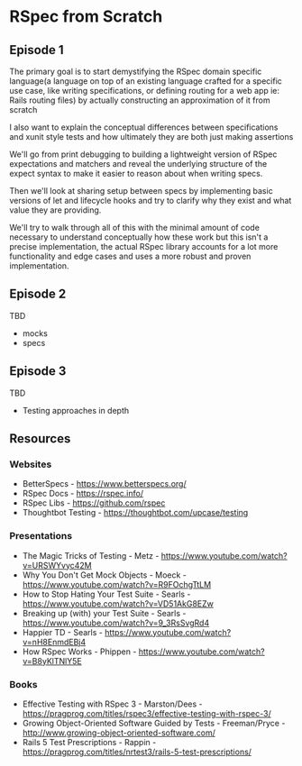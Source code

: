 # RSpec from Scratch

## Episode 1

The primary goal is to start demystifying the RSpec domain specific language(a language on top of an existing language crafted for a specific use case, like writing specifications, or defining routing for a web app ie: Rails routing files) by actually constructing an approximation of it from scratch

I also want to explain the conceptual differences between specifications and xunit style tests and how ultimately they are both just making assertions

We'll go from print debugging to building a lightweight version of RSpec expectations and matchers and reveal the underlying structure of the expect syntax to make it easier to reason about when writing specs.

Then we'll look at sharing setup between specs by implementing basic versions of let and lifecycle hooks and try to clarify why they exist and what value they are providing.

We'll try to walk through all of this with the minimal amount of code necessary to understand conceptually how these work but this isn't a precise implementation, the actual RSpec library accounts for a lot more functionality and edge cases and uses a more robust and proven implementation.

## Episode 2

TBD

* mocks
* specs

## Episode 3

TBD

* Testing approaches in depth

## Resources

### Websites

* BetterSpecs - https://www.betterspecs.org/
* RSpec Docs - https://rspec.info/
* RSpec Libs - https://github.com/rspec
* Thoughtbot Testing - https://thoughtbot.com/upcase/testing

### Presentations

* The Magic Tricks of Testing - Metz - https://www.youtube.com/watch?v=URSWYvyc42M
* Why You Don't Get Mock Objects - Moeck - https://www.youtube.com/watch?v=R9FOchgTtLM
* How to Stop Hating Your Test Suite - Searls - https://www.youtube.com/watch?v=VD51AkG8EZw
* Breaking up (with) your Test Suite - Searls - https://www.youtube.com/watch?v=9_3RsSvgRd4
* Happier TD - Searls - https://www.youtube.com/watch?v=nH8EnmdEBj4
* How RSpec Works - Phippen - https://www.youtube.com/watch?v=B8yKlTNlY5E

### Books

* Effective Testing with RSpec 3 - Marston/Dees - https://pragprog.com/titles/rspec3/effective-testing-with-rspec-3/
* Growing Object-Oriented Software Guided by Tests - Freeman/Pryce - http://www.growing-object-oriented-software.com/
* Rails 5 Test Prescriptions - Rappin - https://pragprog.com/titles/nrtest3/rails-5-test-prescriptions/

